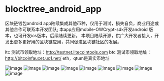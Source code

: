# blocktree_android_app
区块链钱包android app陆续集成其他币种，仅用于测试，损失自负，商业用途或其他合作可联系本开发团队;
本app应用mobile-OWCrypt-sdk开发android 版本，也可开发ios版本，后续陆续更新。
本项目陆续开源，供广大开发者接入，开发出更多更好用的区块链应用，共同促进区块链社区的发展。

ltc 测试币领取地址：http://testnet.litecointools.com
btc 测试币领取地址：http://bitcoinfaucet.uo1.net/
eth，qtum是真实币地址

![image](https://github.com/blocktree/blocktree_android_app/blob/master/photo/splash.jpg)
![image](https://github.com/blocktree/blocktree_android_app/blob/master/photo/creatwaller.jpg)
![image](https://github.com/blocktree/blocktree_android_app/blob/master/photo/zhujima.jpg)
![image](https://github.com/blocktree/blocktree_android_app/blob/master/photo/xieyi.jpg)
![image](https://github.com/blocktree/blocktree_android_app/blob/master/photo/send.jpg)
![image](https://github.com/blocktree/blocktree_android_app/blob/master/photo/sendd.jpg)
![image](https://github.com/blocktree/blocktree_android_app/blob/master/photo/jilu.jpg)
![image](https://github.com/blocktree/blocktree_android_app/blob/master/photo/home.jpg)
![image](https://github.com/blocktree/blocktree_android_app/blob/master/photo/dizhi.jpg)


